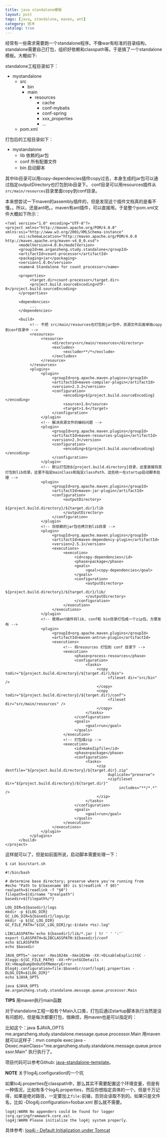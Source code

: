```yaml
---
title: java standalone模板
layout: post
tags: [java, standalone, maven, ant]
category: 技术
catalog: true
---
```



经常有一些需求需要跑一个standalone程序。不像war有标准的目录结构，standalone需要自己打包，组织好依赖和classpath等。于是搞了一个standalone模板。大概如下:

standalone工程目录如下：

* mystandalone
    * src
        * bin
        * main
          * resources
            * cache
            * conf-mybatis
            * conf-spring
            * xxx_properties
            * ...
    * pom.xml

打包后的工程目录如下：

* mystandalone
	* lib 依赖的jar包
    * conf 所有配置文件
    * bin 启动脚本

其中lib目录可以用copy-dependencies插件copy过去，本身生成的jar包可以通过指定outputDirectory也打包到lib目录下。
conf目录可以用resources插件从`src/main/resources`目录里面copy到conf目录。

本来想尝试一下maven的assembly插件的，但是发现这个插件文档真的是看不懂。。所以，还是ant吧。。maven有ant插件，可以直接用。于是整个pom.xml文件大概如下所示：


    <?xml version="1.0" encoding="UTF-8"?>
    <project xmlns="http://maven.apache.org/POM/4.0.0" xmlns:xsi="http://www.w3.org/2001/XMLSchema-instance"
          xsi:schemaLocation="http://maven.apache.org/POM/4.0.0 http://maven.apache.org/maven-v4_0_0.xsd">
          <modelVersion>4.0.0</modelVersion>
          <groupId>me.arganzheng.study.standalone</groupId>
          <artifactId>count-processor</artifactId>
          <packaging>jar</packaging>
          <version>1.0.0</version>
          <name>A Standalone for count processor</name>

          <properties>
               <target.dir>count-processor</target.dir>
               <project.build.sourceEncoding>UTF-8</project.build.sourceEncoding>
          </properties>

          <dependencies>
               ...
          </dependencies>

          <build>
               <!-- 不把 src/main/resources也打包到jar包中，资源文件后面单独copy到conf目录中 -->
               <resources>
                    <resource>
                         <directory>src/main/resources</directory>
                         <excludes>
                              <exclude>**/*</exclude>
                         </excludes>
                    </resource>
               </resources>
               <plugins>
                    <plugin>
                         <groupId>org.apache.maven.plugins</groupId>
                         <artifactId>maven-compiler-plugin</artifactId>
                         <version>2.3.2</version>
                         <configuration>
                              <encoding>${project.build.sourceEncoding}</encoding>
                              <source>1.6</source>
                              <target>1.6</target>
                         </configuration>
                    </plugin>
                    <!-- 解决资源文件的编码问题 -->
                    <plugin>
                         <groupId>org.apache.maven.plugins</groupId>
                         <artifactId>maven-resources-plugin</artifactId>
                         <version>2.3</version>
                         <configuration>
                              <encoding>${project.build.sourceEncoding}</encoding>
                         </configuration>
                    </plugin>
                    <!-- 默认打包到${project.build.directory}目录，这里直接将其打包到lib目录。这里不指定mainClass和指定classPath，这些统一在startup启动脚本处理 -->
                    <plugin>
                         <groupId>org.apache.maven.plugins</groupId>
                         <artifactId>maven-jar-plugin</artifactId>
                         <configuration>
                              <outputDirectory>
                                   ${project.build.directory}/${target.dir}/lib
                              </outputDirectory>
                         </configuration>
                    </plugin>
                    <!-- 将依赖的jar包也拷贝到lib目录 -->
                    <plugin>
                         <groupId>org.apache.maven.plugins</groupId>
                         <artifactId>maven-dependency-plugin</artifactId>
                         <version>2.5.1</version>
                         <executions>
                              <execution>
                                   <id>copy-dependencies</id>
                                   <phase>package</phase>
                                   <goals>
                                        <goal>copy-dependencies</goal>
                                   </goals>
                                   <configuration>
                                        <outputDirectory>
                                             ${project.build.directory}/${target.dir}/lib/
                                        </outputDirectory>
                                   </configuration>
                              </execution>
                         </executions>
                    </plugin>
                    <!-- 使用ant插件将lib, conf和 bin目录打包成一个zip包，方便发布 -->
                    <plugin>
                         <groupId>org.apache.maven.plugins</groupId>
                         <artifactId>maven-antrun-plugin</artifactId>
                         <executions>
                              <!-- 将resources 打包到 conf 目录下 -->
                              <execution>
                                   <phase>process-resources</phase>
                                   <configuration>
                                        <tasks>
                                             <copy todir="${project.build.directory}/${target.dir}/bin">
                                                  <fileset dir="src/bin" />
                                             </copy>
                                             <copy todir="${project.build.directory}/${target.dir}/conf">
                                                  <fileset dir="src/main/resources" />
                                             </copy>
                                        </tasks>
                                   </configuration>
                                   <goals>
                                        <goal>run</goal>
                                   </goals>
                              </execution>
                              <!-- 打包成zip -->
                              <execution>
                                   <id>makeZipfile</id>
                                   <phase>package</phase>
                                   <configuration>
                                        <tasks>
                                             <zip destfile="${project.build.directory}/${target.dir}.zip"
                                                  duplicate="preserve">
                                                  <zipfileset dir="${project.build.directory}/${target.dir}"
                                                       includes="**/*.*" />
                                             </zip>
                                        </tasks>
                                   </configuration>
                                   <goals>
                                        <goal>run</goal>
                                   </goals>
                              </execution>
                         </executions>
                    </plugin>
               </plugins>
          </build>
    </project>

这样就可以了，但是如前面所说，启动脚本需要处理一下：

	$ cat bin/start.sh

	#!/bin/bash

	# determine base directory; preserve where you're running from
	#echo "Path to $(basename $0) is $(readlink -f $0)"
	realpath=$(readlink -f "$0")
	filepath=$(dirname "$realpath")
	basedir=${filepath%/*}

	LOG_DIR=${basedir}/logs
	mkdir -p ${LOG_DIR}
	GC_LOG_DIR=${basedir}/logs/gc
	mkdir -p ${GC_LOG_DIR}
	GC_FILE_PATH="${GC_LOG_DIR}/gc-$(date +%s).log"

	LIBCLASSPATH=`echo ${basedir}/lib/*.jar | tr ' ' ':'`
	export CLASSPATH=$LIBCLASSPATH:${basedir}/conf
	echo $CLASSPATH
	echo $basedir

	JAVA_OPTS="-server -Xms1024m -Xmx1024m -XX:+DisableExplicitGC -Xloggc:${GC_FILE_PATH} -XX:+PrintGCDetails -XX:+HeapDumpOnOutOfMemoryError -Dlog4j.configuration=file:$basedir/conf/log4j.properties -DLOG_DIR=${LOG_DIR}"
	echo $JAVA_OPTS

	java $JAVA_OPTS me.arganzheng.study.standalone.message.queue.processor.Main


**TIPS** 用maven执行main函数

对于standalone工程一般有个Main入口类，打包后通过startup脚本执行当然是没有问题的，但是每次都要打包，很麻烦，用maven也是可以指定的：

比如这个：java $JAVA_OPTS me.arganzheng.study.standalone.message.queue.processor.Main
用maven就可以这样子：mvn compile exec:java -Dexec.mainClass="me.arganzheng.study.standalone.message.queue.processor.Main" 执行执行了。

项目代码可以参考Github: [java-standalone-template](https://github.com/arganzheng/java-standalone-template)。

**NOTE** 关于log4j.configuration的一个坑

如果lo4j.properties在classpath中，那么其实不需要配置这个环境变量，但是有一种情况，比如有多个log4j.properties，然后你想指定具体的一个。但是千万记得，如果是绝对路径，一定要加上`file:`前缀，否则会读取不到的。如果只是文件名，比如 -Dlog4j.configuration=foobar.xml 那么就不需要。

	log4j:WARN No appenders could be found for logger (org.springframework.core.xx).
	log4j:WARN Please initialize the log4j system properly.

具体参考: [log4j - Default Initialization under Tomcat](http://logging.apache.org/log4j/1.2/manual.html#defaultInit)
